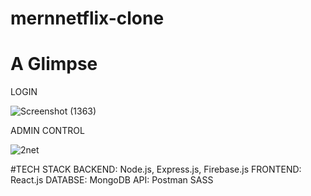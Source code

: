 # mernnetflix-clone

# A Glimpse
  LOGIN
  
![Screenshot (1363)](https://github.com/aanchaltripathy/mernnetflix-clone/assets/86507308/c9fc013e-7634-4e87-91a3-d83f44f36bff)

ADMIN CONTROL

![2net](https://github.com/aanchaltripathy/mernnetflix-clone/assets/86507308/6826687d-c509-46d9-a3ed-01d11ad38a87)

#TECH STACK
BACKEND: Node.js, Express.js, Firebase.js
FRONTEND: React.js
DATABSE: MongoDB
API: Postman
SASS



